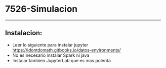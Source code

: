 # 7526-Simulacion
------------
Instalacion:
------------

* Leer lo siguiente para instalar jupyter https://idontdomath.gitbooks.io/datos-environments/
* No es necesario instalar Spark ni java
* Instalar tambien JupyterLab que es mas polenta

